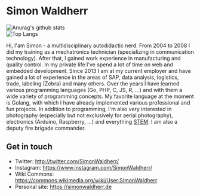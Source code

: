 # Simon Waldherr

![Anurag's github stats](https://github-readme-stats.vercel.app/api?username=simonwaldherr&show_icons=true&include_all_commits=true&theme=dark)  
![Top Langs](https://github-readme-stats.vercel.app/api/top-langs/?username=simonwaldherr&layout=compact&langs_count=6&theme=dark)

Hi, I'am Simon - a multidisciplinary autodidactic nerd.
From 2004 to 2008 I did my training as a mechatronics technician (specializing in communication technology).
After that, I gained work experience in manufacturing and quality control.
In my private life I've spend a lot of time on web and embedded development.
Since 2013 I am at my current employer and have gained a lot of experience in the areas of SAP, data analysis, logistics, trade, labeling (Zebra) and many others.
Over the years I have learned various programming languages (Go, PHP, C, JS, R, …) and with them a wide variety of programming concepts.
My favorite language at the moment is Golang, with which I have already implemented various professional and fun projects.
In addition to programming, I'm also very interested in photography (especially but not exclusively for aerial photography), electronics (Arduino, Raspberry, ...) and everything [STEM](https://en.wikipedia.org/wiki/Science,_technology,_engineering,_and_mathematics). 
I am also a deputy fire brigade commander.

## Get in touch
- Twitter: http://twitter.com/SimonWaldherr/
- Instagram: https://www.instagram.com/SimonWaldherr/
- Wiki Commons: https://commons.wikimedia.org/wiki/User:SimonWaldherr
- Personal site: https://simonwaldherr.de
